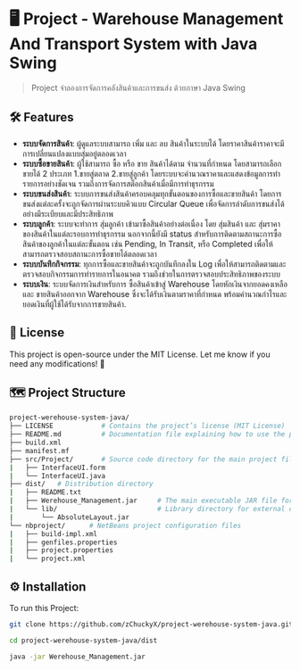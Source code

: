 # 🖥️ Project - Warehouse Management And Transport System with Java Swing

> Project จำลองการจัดการคลังสินค้าและการขนส่ง ด้วยภาษา Java Swing

## 🛠️ Features
- **ระบบจัดการสินค้า**: ผู้ดูแลระบบสามารถ เพิ่ม และ ลบ สินค้าในระบบได้ โดยราคาสินค้าราคาจะมีการเปลี่ยนแปลงแบบสุ่มอยู่ตลอดเวลา
- **ระบบซื้อขายสินค้า**: ผู้ใช้สามารถ ซื้อ หรือ ขาย สินค้าได้ตาม จำนวนที่กำหนด โดยสามารถเลือกขายได้ 2 ประเภท 1.ขายสู่ตลาด 2.ขายสู่ลูกค้า โดยระบบจะคำนวณราคาและแสดงข้อมูลการทำรายการอย่างชัดเจน รวมถึงการจัดการสต็อกสินค้าเมื่อมีการทำธุรกรรม
- **ระบบขนส่งสินค้า**: ระบบการขนส่งสินค้าครอบคลุมทุกขั้นตอนของการซื้อและขายสินค้า โดยการขนส่งแต่ละครั้งจะถูกจัดการผ่านระบบคิวแบบ Circular Queue เพื่อจัดการลำดับการขนส่งได้อย่างมีระเบียบและมีประสิทธิภาพ 
- **ระบบลูกค้า**: ระบบจะทำการ สุ่มลูกค้า เข้ามาซื้อสินค้าอย่างต่อเนื่อง โดย สุ่มสินค้า และ สุ่มราคา ของสินค้าในแต่ละรอบการทำธุรกรรม นอกจากนี้ยังมี status สำหรับการติดตามสถานะการซื้อสินค้าของลูกค้าในแต่ละขั้นตอน เช่น Pending, In Transit, หรือ Completed เพื่อให้สามารถตรวจสอบสถานะการซื้อขายได้ตลอดเวลา
- **ระบบบันทึกกิจกรรม**: ทุกการซื้อและขายสินค้าจะถูกบันทึกลงใน Log เพื่อให้สามารถติดตามและตรวจสอบกิจกรรมการทำรายการในอนาคต รวมถึงช่วยในการตรวจสอบประสิทธิภาพของระบบ
- **ระบบเงิน**: ระบบจัดการเงินสำหรับการ ซื้อสินค้าเข้าสู่ Warehouse โดยหักเงินจากยอดคงเหลือ และ ขายสินค้าออกจาก Warehouse ซึ่งจะได้รับเงินตามราคาที่กำหนด พร้อมคำนวณกำไรและยอดเงินที่ผู้ใช้ได้รับจากการขายสินค้า.

## 📜 License

This project is open-source under the MIT License. Let me know if you need any modifications! 🚀

## 🗺️ Project Structure

```bash
project-werehouse-system-java/
├── LICENSE            # Contains the project’s license (MIT License)
├── README.md          # Documentation file explaining how to use the project
├── build.xml          
├── manifest.mf        
├── src/Project/       # Source code directory for the main project files
|   ├── InterfaceUI.form      
|   └── InterfaceUI.java      
├── dist/   # Distribution directory
|   ├── README.txt                   
|   ├── Werehouse_Management.jar     # The main executable JAR file for the warehouse management system
|   └── lib/                         # Library directory for external dependencies
|       └── AbsoluteLayout.jar       
└── nbproject/      # NetBeans project configuration files
|   ├── build-impl.xml               
|   ├── genfiles.properties          
|   ├── project.properties           
|   └── project.xml                 
```

## ⚙️ Installation 
To run this Project:

```bash
git clone https://github.com/zChuckyX/project-werehouse-system-java.git
```
```bash
cd project-werehouse-system-java/dist
```
```bash
java -jar Werehouse_Management.jar
```
